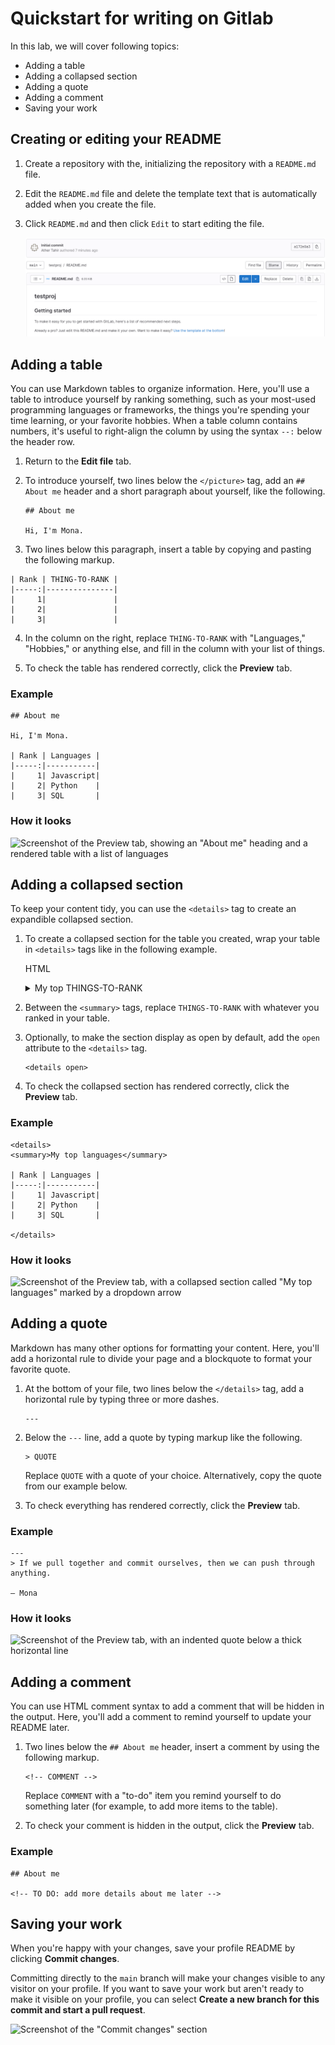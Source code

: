 Quickstart for writing on Gitlab
================================

In this lab, we will cover following topics:

- Adding a table
- Adding a collapsed section
- Adding a quote
- Adding a comment
- Saving your work




Creating or editing your README
-----------------------------------------

1.  Create a repository with the,
    initializing the repository with a `README.md` file.
    
2.  Edit the `README.md` file and delete the template text that is automatically 
    added when you create the file.

2.  Click `README.md` and then click `Edit` to start editing the file.

    ![](./images/1.png)



Adding a table
------------------------------------------------------------

You can use Markdown tables to organize information. Here, you\'ll use a
table to introduce yourself by ranking something, such as your most-used
programming languages or frameworks, the things you\'re spending your
time learning, or your favorite hobbies. When a table column contains
numbers, it\'s useful to right-align the column by using the syntax
`--:` below the header row.

1.  Return to the **Edit file** tab.

2.  To introduce yourself, two lines below the `</picture>` tag, add an
    `## About me` header and a short paragraph about yourself, like the
    following.

        ## About me

        Hi, I'm Mona.

    
3.  Two lines below this paragraph, insert a table by copying and
    pasting the following markup.

    
```
| Rank | THING-TO-RANK |
|-----:|---------------|
|     1|               |
|     2|               |
|     3|               |
```

4.  In the column on the right, replace `THING-TO-RANK` with
    \"Languages,\" \"Hobbies,\" or anything else, and fill in the column
    with your list of things.

5.  To check the table has rendered correctly, click the **Preview**
    tab.


### Example

    ## About me

    Hi, I'm Mona.

    | Rank | Languages |
    |-----:|-----------|
    |     1| Javascript|
    |     2| Python    |
    |     3| SQL       |

### How it looks

![Screenshot of the Preview tab, showing an \"About me\" heading and a
rendered table with a list of
languages](./images/markdown-table-example.png)

Adding a collapsed section
---------------------------------------------------------

To keep your content tidy, you can use the `<details>` tag to create an
expandible collapsed section.

1.  To create a collapsed section for the table you created, wrap your
    table in `<details>` tags like in the following example.

    
    HTML
        <details>
        <summary>My top THINGS-TO-RANK</summary>

        YOUR TABLE

        </details>
    

2.  Between the `<summary>` tags, replace `THINGS-TO-RANK` with whatever
    you ranked in your table.

3.  Optionally, to make the section display as open by default, add the
    `open` attribute to the `<details>` tag.

        <details open>

4.  To check the collapsed section has rendered correctly, click the
    **Preview** tab.

### Example

    <details>
    <summary>My top languages</summary>

    | Rank | Languages |
    |-----:|-----------|
    |     1| Javascript|
    |     2| Python    |
    |     3| SQL       |
      
    </details>

### How it looks

![Screenshot of the Preview tab, with a collapsed section called \"My
top languages\" marked by a dropdown
arrow](./images/collapsed-section-example.png)

Adding a quote
------------------------------------------------------------

Markdown has many other options for formatting your content. Here,
you\'ll add a horizontal rule to divide your page and a blockquote to
format your favorite quote.

1.  At the bottom of your file, two lines below the `</details>` tag,
    add a horizontal rule by typing three or more dashes.

        ---

2.  Below the `---` line, add a quote by typing markup like the
    following.

        > QUOTE

    Replace `QUOTE` with a quote of your choice. Alternatively, copy the
    quote from our example below.

3.  To check everything has rendered correctly, click the **Preview**
    tab.

### Example

    ---
    > If we pull together and commit ourselves, then we can push through anything.

    — Mona

### How it looks

![Screenshot of the Preview tab, with an indented quote below a thick
horizontal line](./images/markdown-quote-example.png)

Adding a comment
----------------------------------------------------------------

You can use HTML comment syntax to add a comment that will be hidden in
the output. Here, you\'ll add a comment to remind yourself to update
your README later.

1.  Two lines below the `## About me` header, insert a comment by using
    the following markup.

        <!-- COMMENT -->

    Replace `COMMENT` with a \"to-do\" item you remind yourself to do
    something later (for example, to add more items to the table).

2.  To check your comment is hidden in the output, click the **Preview**
    tab.

### Example

    ## About me

    <!-- TO DO: add more details about me later -->

Saving your work
----------------------------------------------------------------

When you\'re happy with your changes, save your profile README by
clicking **Commit changes**.

Committing directly to the `main` branch will make your changes visible
to any visitor on your profile. If you want to save your work but
aren\'t ready to make it visible on your profile, you can select
**Create a new branch for this commit and start a pull request**.

![Screenshot of the \"Commit changes\"
section](./images/readme-commit-changes.png)
